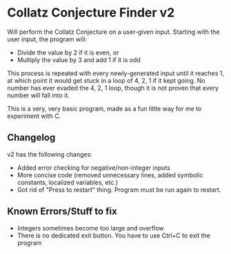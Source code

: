 # Collatz Conjecture Finder v2

Will perform the Collatz Conjecture on a user-given input.
Starting with the user input, the program will:

  - Divide the value by 2 if it is even, or
  - Multiply the value by 3 and add 1 if it is odd

This process is repeated with every newly-generated input until it reaches 1, at which point it would get stuck in a loop of 4, 2, 1 if it kept going. No number has ever evaded the 4, 2, 1 loop, though it is not proven that every number will fall into it.

This is a very, very basic program, made as a fun little way for me to experiment with C.


## Changelog
v2 has the following changes:

  - Added error checking for negative/non-integer inputs
  - More concise code (removed unnecessary lines, added symbolic constants, localized variables, etc.)
  - Got rid of "Press <ENTER> to restart" thing. Program must be run again to restart.


##  Known Errors/Stuff to fix

  - Integers sometimes become too large and overflow
  - There is no dedicated exit button. You have to use Ctrl+C to exit the program


